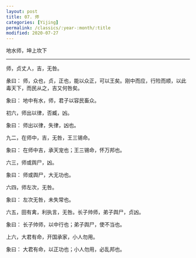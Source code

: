 ```yaml
---
layout: post
title: 07. 师
categories: [Yijing]
permalink: /classics/:year-:month/:title
modified: 2020-07-27
---
```


地水师，坤上坎下

---

师，贞丈人，吉，无咎。

彖曰： 师，众也，贞，正也，能以众正，可以王矣。刚中而应，行险而顺，以此毒天下，而民从之，吉又何咎矣。

象曰： 地中有水，师，君子以容民畜众。

初六，师出以律，否臧，凶。

象曰： 师出以律，失律，凶也。

九二，在师中，吉，无咎，王三锡命。

象曰： 在师中吉，承天宠也；王三锡命，怀万邦也。

六三，师或舆尸，凶。

象曰： 师或舆尸，大无功也。

六四，师左次，无咎。

象曰： 左次无咎，未失常也。

六五，田有禽，利执言，无咎。长子帅师，弟子舆尸，贞凶。

象曰： 长子帅师，以中行也；弟子舆尸，使不当也。

上六，大君有命，开国承家，小人勿用。

象曰： 大君有命，以正功也；小人勿用，必乱邦也。
